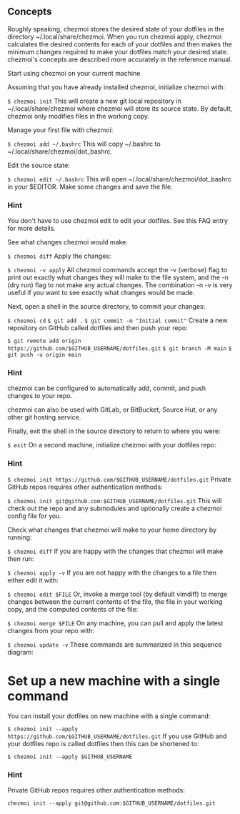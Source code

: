 ## Concepts

Roughly speaking, chezmoi stores the desired state of your dotfiles in the directory ~/.local/share/chezmoi. When you run chezmoi apply, chezmoi calculates the desired contents for each of your dotfiles and then makes the minimum changes required to make your dotfiles match your desired state. chezmoi's concepts are described more accurately in the reference manual.

Start using chezmoi on your current machine

Assuming that you have already installed chezmoi, initialize chezmoi with:

`$ chezmoi init`
This will create a new git local repository in ~/.local/share/chezmoi where chezmoi will store its source state. By default, chezmoi only modifies files in the working copy.

Manage your first file with chezmoi:

`$ chezmoi add ~/.bashrc`
This will copy ~/.bashrc to ~/.local/share/chezmoi/dot_bashrc.

Edit the source state:

`$ chezmoi edit ~/.bashrc`
This will open ~/.local/share/chezmoi/dot_bashrc in your $EDITOR. Make some changes and save the file.

### Hint
You don't have to use chezmoi edit to edit your dotfiles. See this FAQ entry for more details.

See what changes chezmoi would make:

`$ chezmoi diff`
Apply the changes:

`$ chezmoi -v apply`
All chezmoi commands accept the -v (verbose) flag to print out exactly what changes they will make to the file system, and the -n (dry run) flag to not make any actual changes. The combination -n -v is very useful if you want to see exactly what changes would be made.

Next, open a shell in the source directory, to commit your changes:

`$ chezmoi cd`
`$ git add .`
`$ git commit -m "Initial commit"`
Create a new repository on GitHub called dotfiles and then push your repo:

`$ git remote add origin https://github.com/$GITHUB_USERNAME/dotfiles.git`
`$ git branch -M main`
`$ git push -u origin main`
### Hint
chezmoi can be configured to automatically add, commit, and push changes to your repo.

chezmoi can also be used with GitLab, or BitBucket, Source Hut, or any other git hosting service.

Finally, exit the shell in the source directory to return to where you were:

`$ exit`
On a second machine, initialize chezmoi with your dotfiles repo:

### Hint
 `$ chezmoi init https://github.com/$GITHUB_USERNAME/dotfiles.git` 
Private GitHub repos requires other authentication methods:

`$ chezmoi init git@github.com:$GITHUB_USERNAME/dotfiles.git`
This will check out the repo and any submodules and optionally create a chezmoi config file for you.

Check what changes that chezmoi will make to your home directory by running:

`$ chezmoi diff`
If you are happy with the changes that chezmoi will make then run:

`$ chezmoi apply -v`
If you are not happy with the changes to a file then either edit it with:

`$ chezmoi edit $FILE`
Or, invoke a merge tool (by default vimdiff) to merge changes between the current contents of the file, the file in your working copy, and the computed contents of the file:

`$ chezmoi merge $FILE`
On any machine, you can pull and apply the latest changes from your repo with:

`$ chezmoi update -v`
These commands are summarized in this sequence diagram:

# Set up a new machine with a single command

You can install your dotfiles on new machine with a single command:

`$ chezmoi init --apply https://github.com/$GITHUB_USERNAME/dotfiles.git`
If you use GitHub and your dotfiles repo is called dotfiles then this can be shortened to:

`$ chezmoi init --apply $GITHUB_USERNAME`
### Hint
Private GitHub repos requires other authentication methods:

`chezmoi init --apply git@github.com:$GITHUB_USERNAME/dotfiles.git`
